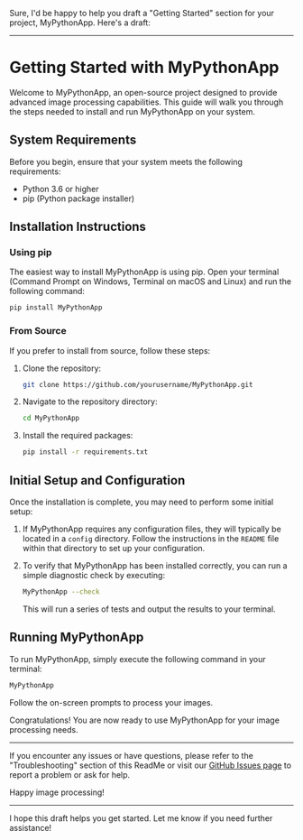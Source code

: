 Sure, I'd be happy to help you draft a "Getting Started" section for your project, MyPythonApp. Here's a draft:

---

# Getting Started with MyPythonApp

Welcome to MyPythonApp, an open-source project designed to provide advanced image processing capabilities. This guide will walk you through the steps needed to install and run MyPythonApp on your system.

## System Requirements

Before you begin, ensure that your system meets the following requirements:

- Python 3.6 or higher
- pip (Python package installer)

## Installation Instructions

### Using pip

The easiest way to install MyPythonApp is using pip. Open your terminal (Command Prompt on Windows, Terminal on macOS and Linux) and run the following command:

```bash
pip install MyPythonApp
```

### From Source

If you prefer to install from source, follow these steps:

1. Clone the repository:
   ```bash
   git clone https://github.com/yourusername/MyPythonApp.git
   ```
2. Navigate to the repository directory:
   ```bash
   cd MyPythonApp
   ```
3. Install the required packages:
   ```bash
   pip install -r requirements.txt
   ```

## Initial Setup and Configuration

Once the installation is complete, you may need to perform some initial setup:

1. If MyPythonApp requires any configuration files, they will typically be located in a `config` directory. Follow the instructions in the `README` file within that directory to set up your configuration.

2. To verify that MyPythonApp has been installed correctly, you can run a simple diagnostic check by executing:

   ```bash
   MyPythonApp --check
   ```

   This will run a series of tests and output the results to your terminal.

## Running MyPythonApp

To run MyPythonApp, simply execute the following command in your terminal:

```bash
MyPythonApp
```

Follow the on-screen prompts to process your images.

Congratulations! You are now ready to use MyPythonApp for your image processing needs.

---

If you encounter any issues or have questions, please refer to the "Troubleshooting" section of this ReadMe or visit our [GitHub Issues page](https://github.com/yourusername/MyPythonApp/issues) to report a problem or ask for help.

Happy image processing!

---

I hope this draft helps you get started. Let me know if you need further assistance!
